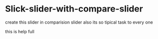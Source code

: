 # Slick-slider-with-compare-slider



create this slider in comparision slider also its so tipical task to every one

this is help full

